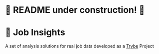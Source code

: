 # :construction: README under construction! :construction:
# 💼 Job Insights
A set of analysis solutions for real job data developed as a [Trybe](https://www.betrybe.com) Project
